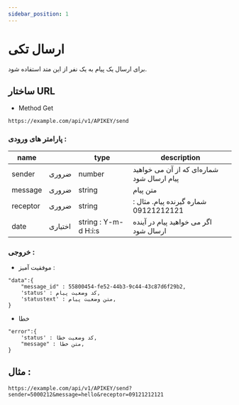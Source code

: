 ```yaml
---
sidebar_position: 1
---
```


# ارسال تکی

برای ارسال یک پیام به یک نفر از این متد استفاده شود.

## ساختار URL

- Method Get

```
https://example.com/api/v1/APIKEY/send
```

### پارامتر های ورودی :

| name     |         | type                 | description                                |
| -------- | ------- | -------------------- | ------------------------------------------ |
| sender   | ضروری   | number               | شماره‌ای که از آن می خواهید پیام ارسال شود |
| message  | ضروری   | string               | متن پیام                                   |
| receptor | ضروری   | string               | شماره گیرنده پیام. مثال : 09121212121      |
| date     | اختیاری | string : Y-m-d H:i:s | اگر می خواهید پیام در آینده ارسال شود      |

### خروجی :

- موفقیت آمیز :

```
"data":{
    "message_id" : 55800454-fe52-44b3-9c44-43c87d6f29b2,
    'status' : کد وضعیت پیام,
    'statustext' : متن وضعیت پیام,
}
```

- خطا

```
"error":{
    'status' : کد وضعیت خطا,
    "message" : متن خطا,
}
```

## مثال :

```
https://example.com/api/v1/APIKEY/send?sender=5000212&message=hello&receptor=09121212121

```
